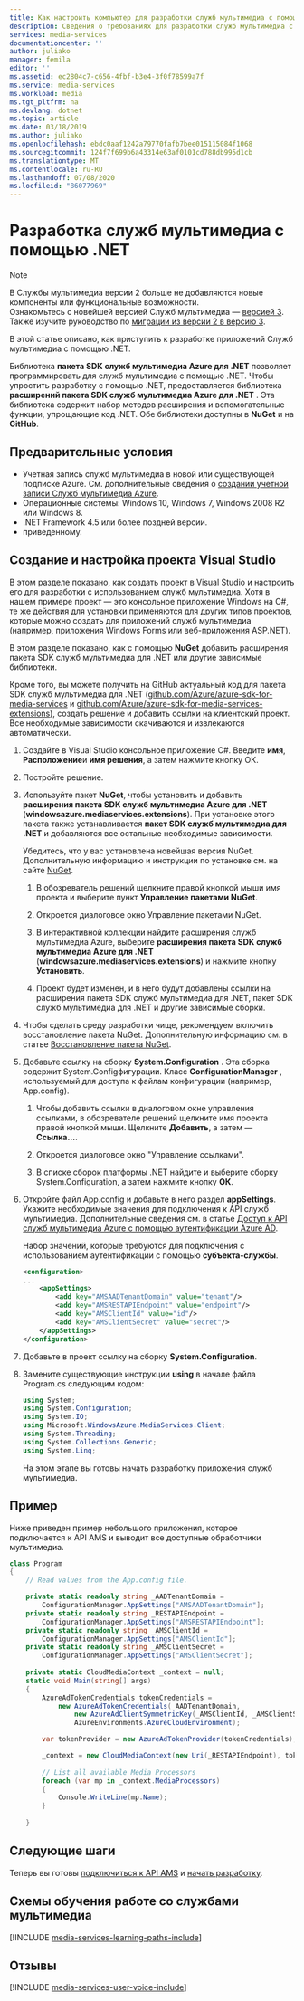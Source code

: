 ```yaml
---
title: Как настроить компьютер для разработки служб мультимедиа с помощью .NET
description: Сведения о требованиях для разработки служб мультимедиа с помощью пакета SDK служб мультимедиа для .NET. Сведения о создании приложений Visual Studio.
services: media-services
documentationcenter: ''
author: juliako
manager: femila
editor: ''
ms.assetid: ec2804c7-c656-4fbf-b3e4-3f0f78599a7f
ms.service: media-services
ms.workload: media
ms.tgt_pltfrm: na
ms.devlang: dotnet
ms.topic: article
ms.date: 03/18/2019
ms.author: juliako
ms.openlocfilehash: ebdc0aaf1242a79770fafb7bee015115084f1068
ms.sourcegitcommit: 124f7f699b6a43314e63af0101cd788db995d1cb
ms.translationtype: MT
ms.contentlocale: ru-RU
ms.lasthandoff: 07/08/2020
ms.locfileid: "86077969"
---
```

# <a name="media-services-development-with-net"></a>Разработка служб мультимедиа с помощью .NET 

> [!NOTE]
> В Cлужбы мультимедиа версии 2 больше не добавляются новые компоненты или функциональные возможности. <br/>Ознакомьтесь с новейшей версией Служб мультимедиа — [версией 3](https://docs.microsoft.com/azure/media-services/latest/). Также изучите руководство по [миграции из версии 2 в версию 3](../latest/migrate-from-v2-to-v3.md).

В этой статье описано, как приступить к разработке приложений Служб мультимедиа с помощью .NET.

Библиотека **пакета SDK служб мультимедиа Azure для .NET** позволяет программировать для служб мультимедиа с помощью .NET. Чтобы упростить разработку с помощью .NET, предоставляется библиотека **расширений пакета SDK служб мультимедиа Azure для .NET** . Эта библиотека содержит набор методов расширения и вспомогательные функции, упрощающие код .NET. Обе библиотеки доступны в **NuGet** и на **GitHub**.

## <a name="prerequisites"></a>Предварительные условия
* Учетная запись служб мультимедиа в новой или существующей подписке Azure. См. дополнительные сведения о [создании учетной записи Служб мультимедиа Azure](media-services-portal-create-account.md).
* Операционные системы: Windows 10, Windows 7, Windows 2008 R2 или Windows 8.
* .NET Framework 4.5 или более поздней версии.
* приведенному.

## <a name="create-and-configure-a-visual-studio-project"></a>Создание и настройка проекта Visual Studio
В этом разделе показано, как создать проект в Visual Studio и настроить его для разработки с использованием служб мультимедиа.  Хотя в нашем примере проект — это консольное приложение Windows на C#, те же действия для установки применяются для других типов проектов, которые можно создать для приложений служб мультимедиа (например, приложения Windows Forms или веб-приложения ASP.NET).

В этом разделе показано, как с помощью **NuGet** добавить расширения пакета SDK служб мультимедиа для .NET или другие зависимые библиотеки.

Кроме того, вы можете получить на GitHub актуальный код для пакета SDK служб мультимедиа для .NET ([github.com/Azure/azure-sdk-for-media-services](https://github.com/Azure/azure-sdk-for-media-services) и [github.com/Azure/azure-sdk-for-media-services-extensions](https://github.com/Azure/azure-sdk-for-media-services-extensions)), создать решение и добавить ссылки на клиентский проект. Все необходимые зависимости скачиваются и извлекаются автоматически.

1. Создайте в Visual Studio консольное приложение C#. Введите **имя**, **Расположение**и **имя решения**, а затем нажмите кнопку ОК.
2. Постройте решение.
3. Используйте пакет **NuGet**, чтобы установить и добавить **расширения пакета SDK служб мультимедиа Azure для .NET** (**windowsazure.mediaservices.extensions**). При установке этого пакета также устанавливается **пакет SDK служб мультимедиа для .NET** и добавляются все остальные необходимые зависимости.
   
    Убедитесь, что у вас установлена новейшая версия NuGet. Дополнительную информацию и инструкции по установке см. на сайте [NuGet](https://nuget.codeplex.com/).

    1. В обозреватель решений щелкните правой кнопкой мыши имя проекта и выберите пункт **Управление пакетами NuGet**.

    2. Откроется диалоговое окно Управление пакетами NuGet.

    3. В интерактивной коллекции найдите расширения служб мультимедиа Azure, выберите **расширения пакета SDK служб мультимедиа Azure для .NET** (**windowsazure.mediaservices.extensions**) и нажмите кнопку **Установить**.
   
    4. Проект будет изменен, и в него будут добавлены ссылки на расширения пакета SDK служб мультимедиа для .NET, пакет SDK служб мультимедиа для .NET и другие зависимые сборки.
4. Чтобы сделать среду разработки чище, рекомендуем включить восстановление пакета NuGet. Дополнительную информацию см. в статье [Восстановление пакета NuGet](https://docs.nuget.org/consume/package-restore).
5. Добавьте ссылку на сборку **System.Configuration** . Эта сборка содержит System.Configфигурации. Класс **ConfigurationManager** , используемый для доступа к файлам конфигурации (например, App.config).
   
    1. Чтобы добавить ссылки в диалоговом окне управления ссылками, в обозревателе решений щелкните имя проекта правой кнопкой мыши. Щелкните **Добавить**, а затем — **Ссылка...**.
   
    2. Откроется диалоговое окно "Управление ссылками".
    3. В списке сборок платформы .NET найдите и выберите сборку System.Configuration, а затем нажмите кнопку **ОК**.
6. Откройте файл App.config и добавьте в него раздел **appSettings**. Укажите необходимые значения для подключения к API служб мультимедиа. Дополнительные сведения см. в статье [Доступ к API служб мультимедиа Azure с помощью аутентификации Azure AD](media-services-use-aad-auth-to-access-ams-api.md). 

    Набор значений, которые требуются для подключения с использованием аутентификации с помощью **субъекта-службы**.

    ```xml
    <configuration>
    ...
        <appSettings>
            <add key="AMSAADTenantDomain" value="tenant"/>
            <add key="AMSRESTAPIEndpoint" value="endpoint"/>
            <add key="AMSClientId" value="id"/>
            <add key="AMSClientSecret" value="secret"/>
        </appSettings>
    </configuration>
    ```

7. Добавьте в проект ссылку на сборку **System.Configuration**.
8. Замените существующие инструкции **using** в начале файла Program.cs следующим кодом:

    ```csharp      
    using System;
    using System.Configuration;
    using System.IO;
    using Microsoft.WindowsAzure.MediaServices.Client;
    using System.Threading;
    using System.Collections.Generic;
    using System.Linq;
    ```

    На этом этапе вы готовы начать разработку приложения служб мультимедиа.    

## <a name="example"></a>Пример

Ниже приведен пример небольшого приложения, которое подключается к API AMS и выводит все доступные обработчики мультимедиа.

```csharp
class Program
{
    // Read values from the App.config file.

    private static readonly string _AADTenantDomain =
        ConfigurationManager.AppSettings["AMSAADTenantDomain"];
    private static readonly string _RESTAPIEndpoint =
        ConfigurationManager.AppSettings["AMSRESTAPIEndpoint"];
    private static readonly string _AMSClientId =
        ConfigurationManager.AppSettings["AMSClientId"];
    private static readonly string _AMSClientSecret =
        ConfigurationManager.AppSettings["AMSClientSecret"];
        
    private static CloudMediaContext _context = null;
    static void Main(string[] args)
    {
        AzureAdTokenCredentials tokenCredentials = 
            new AzureAdTokenCredentials(_AADTenantDomain,
                new AzureAdClientSymmetricKey(_AMSClientId, _AMSClientSecret),
                AzureEnvironments.AzureCloudEnvironment);

        var tokenProvider = new AzureAdTokenProvider(tokenCredentials);

        _context = new CloudMediaContext(new Uri(_RESTAPIEndpoint), tokenProvider);
        
        // List all available Media Processors
        foreach (var mp in _context.MediaProcessors)
        {
            Console.WriteLine(mp.Name);
        }
        
    }
 ```

## <a name="next-steps"></a>Следующие шаги

Теперь вы готовы [подключиться к API AMS](media-services-use-aad-auth-to-access-ams-api.md) и [начать разработку](media-services-dotnet-get-started.md).


## <a name="media-services-learning-paths"></a>Схемы обучения работе со службами мультимедиа
[!INCLUDE [media-services-learning-paths-include](../../../includes/media-services-learning-paths-include.md)]

## <a name="provide-feedback"></a>Отзывы
[!INCLUDE [media-services-user-voice-include](../../../includes/media-services-user-voice-include.md)]

